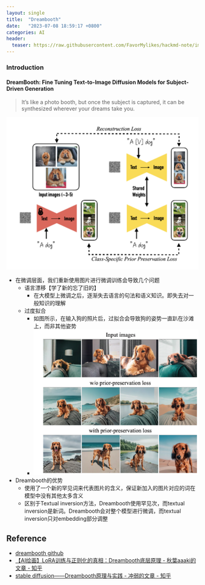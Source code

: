 ```yaml
---
layout: single
title:  "Dreambooth"
date:   "2023-07-08 18:59:17 +0800"
categories: AI
header:
  teaser: https://raw.githubusercontent.com/FavorMylikes/hackmd-note/img/img20230708190125.png
---
```


### Introduction

#### DreamBooth: Fine Tuning Text-to-Image Diffusion Models for Subject-Driven Generation

> It’s like a photo booth, but once the subject is captured, it can be synthesized wherever your dreams take you.

<img src="https://raw.githubusercontent.com/FavorMylikes/hackmd-note/img/img20230708190125.png" alt="20230708190125"/>

- 在微调层面，我们重新使用图片进行微调训练会导致几个问题
  - 语言漂移【学了新的忘了旧的】
    - 在大模型上微调之后，逐渐失去语言的句法和语义知识。即失去对一般知识的理解
  - 过度拟合
    - 如图所示，在输入狗的照片后，过拟合会导致狗的姿势一直趴在沙滩上，而非其他姿势
    - <img src="https://raw.githubusercontent.com/FavorMylikes/hackmd-note/img/img20230708205425.png" alt="20230708205425"/>
- Dreambooth的优势
  - 使用了一个新的罕见词来代表图片的含义，保证新加入的图片对应的词在模型中没有其他太多含义
  - 区别于Textual inversion方法，Dreambooth使用罕见次，而textual inversion是新词。Dreambooth会对整个模型进行微调，而textual inversion只对embedding部分调整

## Reference

- [dreambooth github](https://dreambooth.github.io/)
- [【AI绘画】LoRA训练与正则化的真相：Dreambooth底层原理 - 秋葉aaaki的文章 - 知乎](https://zhuanlan.zhihu.com/p/616245445)
- [stable diffusion——Dreambooth原理与实践 - 冲弱的文章 - 知乎](https://zhuanlan.zhihu.com/p/620577688)